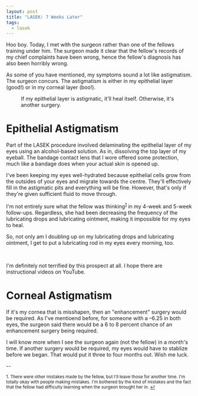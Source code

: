 ```yaml
---
layout: post
title: "LASEK: 7 Weeks Later"
tags:
  - lasek
---
```


Hoo boy. Today, I met with the surgeon rather than one of the fellows training under him.
The surgeon made it clear that the fellow's records of my chief complaints have been wrong,
hence the fellow's diagnosis has also been horribly wrong.

As some of you have mentioned, 
my symptoms sound a lot like astigmatism. 
The surgeon concurs. 
The astigmatism is either in my epithelial layer (good!) or in my corneal layer (boo!).

<figure>
  <img 
    src="{{ site.baseurl }}/assets/img/2017-08-01-astigmatic.jpg"
    alt=""
  >
  <figcaption>
    If my epithelial layer is astigmatic, it'll heal itself. 
    Otherwise, it's another surgery.
  </figcaption>
</figure>

Epithelial Astigmatism
======================

Part of the LASEK procedure involved 
delaminating the epithelial layer of my eyes 
using an alcohol-based solution.
As in, dissolving the top layer of my eyeball. 
The bandage contact lens that I wore offered some protection,
much like a bandage does when your actual skin is opened up.

I've been keeping my eyes well-hydrated 
because epithelial cells grow from the outsides of your eyes
and migrate towards the centre.
They'll effectively fill in the astigmatic pits 
and everything will be fine.
However, that's only if they're given sufficient fluid to move through. 

I'm not entirely sure what the fellow was thinking<sup><a href="#fn1" id="ref1">1</a></sup> 
in my 4-week and 5-week follow-ups.
Regardless, she had been decreasing the frequency of the lubricating drops and lubricating ointment,
making it impossible for my eyes to heal.

So, not only am I doubling up on my lubricating drops and lubricating ointment,
I get to put a lubricating rod in my eyes every morning, too.

<figure>
  <p>
    <img
      src="{{ site.baseurl }}/assets/img/lacrisert-04.jpg"
      alt=""
    >
    <img
      src="{{ site.baseurl }}/assets/img/lacrisert-05.jpg"
      alt=""
    >
    <img
      src="{{ site.baseurl }}/assets/img/lacrisert-06.jpg"
      alt=""
    >
  </p>
</figure>

I'm definitely not terrified by this prospect at all. 
I hope there are instructional videos on YouTube.

Corneal Astigmatism
===================

If it's my cornea that is misshapen, then an "enhancement" surgery would be required.
As I've mentioend before, for someone with a &ndash;6.25 in both eyes, 
the surgeon said there would be a 6 to 8 percent chance of an enhancement surgery being required.

I will know more when I see the surgeon again (not the fellow) in a month's time.
If another surgery would be required, my eyes would have to stablize before we began.
That would put it three to four months out. Wish me luck.


--

<sup id="fn1" class="footnote">1. 
There were other mistakes made by the fellow, 
but I'll leave those for another time.
I'm totally okay with people making mistakes. 
I'm bothered by the kind of mistakes
and the fact that the fellow had difficulty learning
when the surgeon brought her in.
<a href="#ref1">&#x21A9;</a>
</sup>

